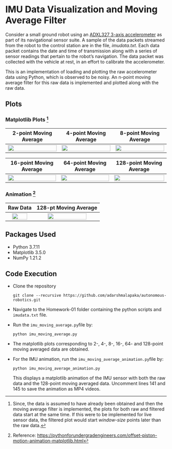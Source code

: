 # IMU Data Visualization and Moving Average Filter 

Consider a small ground robot using an [ADXL327 3-axis accelerometer](https://www.analog.com/media/en/technical-documentation/data-sheets/adxl327.pdf) as part of its navigational
sensor suite. A sample of the data packets streamed from the robot to the control station
are in the file, _imudata.txt_. Each data packet contains the date and time of transmission along
with a series of sensor readings that pertain to the robot’s navigation. The data packet was 
collected with the vehicle at rest, in an effort to calibrate the accelerometer.

This is an implementation of loading and plotting the raw accelerometer data using Python, which is 
observed to be noisy. An n-point moving average filter for this raw data is implemented and plotted 
along with the raw data.   

## Plots

### Matplotlib Plots [^1]
2-point Moving Average    |  4-point Moving Average| 8-point Moving Average
:-------------------------:|:-------------------------:|:-------------------------:
<img src="https://user-images.githubusercontent.com/40534801/152653989-e5469af7-f4b4-46a5-9279-03f7b8047b78.png" width="100%"> | <img src="https://user-images.githubusercontent.com/40534801/152653994-e6678372-4e7d-4a4c-9a8e-a7642b665eda.png" width="100%"> | <img src="https://user-images.githubusercontent.com/40534801/152654004-568639e4-d70c-470c-a2e8-338da17a64ee.png" width="100%">

16-point Moving Average   |  64-point Moving Average | 128-point Moving Average
:-------------------------:|:-------------------------:|:-------------------------:
<img src="https://user-images.githubusercontent.com/40534801/152654031-d21b85bf-58bd-4749-a3bc-0042be8cb9a3.png" width="100%"> | <img src="https://user-images.githubusercontent.com/40534801/152654038-4c0cc6ed-c8d2-4c4f-91bd-3fece0942b55.png" width="100%"> | <img src="https://user-images.githubusercontent.com/40534801/152654040-bab9549f-7efb-4c8c-8ca2-a3b94970c569.png" width="100%">


### Animation [^2]
Raw Data    |  128-pt Moving Average
:-------------------------:|:-------------------------:
<img src="https://user-images.githubusercontent.com/40534801/152650470-e4976922-4414-44d7-bf7b-c752b0ece5a1.gif" width="80%"> | <img src="https://user-images.githubusercontent.com/40534801/152650775-5c7f566b-0c81-44b0-ba33-068dc40c3842.gif" width="80%">


## Packages Used
- Python 3.7.11
- Matplotlib 3.5.0
- NumPy 1.21.2

## Code Execution

* Clone the repository
  ```
  git clone --recursive https://github.com/adarshmalapaka/autonomous-robotics.git
  ```
* Navigate to the Homework-01 folder containing the python scripts and `imudata.txt` file.

* Run the `imu_moving_average.py`file by:
  ```
  python imu_moving_average.py
  ```

* The matplotlib plots corresponding to 2-, 4-, 8-, 16-, 64- and 128-point moving averaged data are obtained.

* For the IMU animation, run the `imu_moving_average_animation.py`file by:
  ```
  python imu_moving_average_animation.py
  ```
    This displays a matplotlib animation of the IMU sensor with both the raw data and the 128-point moving averaged data. 
    Uncomment lines 141 and 145 to save the animation as MP4 videos. 

[^1]: Since, the data is assumed to have already been obtained and then the moving average filter is implemented, the plots 
    for both raw and filtered data start at the same time. If this were to be implemented for live sensor data, the filtered
    plot would start _window-size_ points later than the raw data. 
    
[^2]: Reference: https://pythonforundergradengineers.com/offset-piston-motion-animation-matplotlib.html
<!-- ## Contact

Your Name - [@twitter_handle](https://twitter.com/twitter_handle) - email@email_client.com

Project Link: [https://github.com/github_username/repo_name](https://github.com/github_username/repo_name)

<p align="right">(<a href="#top">back to top</a>)</p>
 -->
